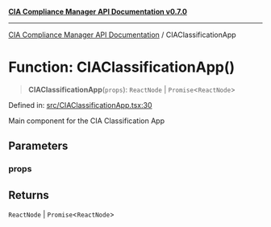 [**CIA Compliance Manager API Documentation v0.7.0**](../README.md)

***

[CIA Compliance Manager API Documentation](../globals.md) / CIAClassificationApp

# Function: CIAClassificationApp()

> **CIAClassificationApp**(`props`): `ReactNode` \| `Promise`\<`ReactNode`\>

Defined in: [src/CIAClassificationApp.tsx:30](https://github.com/Hack23/cia-compliance-manager/blob/main/src/CIAClassificationApp.tsx#L30)

Main component for the CIA Classification App

## Parameters

### props

## Returns

`ReactNode` \| `Promise`\<`ReactNode`\>
